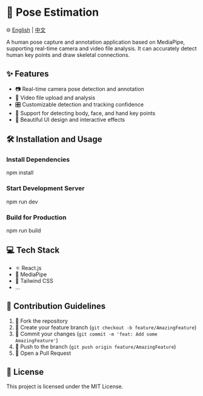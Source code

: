 # 🕺 Pose Estimation

🌐 [English](./README.md) | [中文](./README-zh.md)

A human pose capture and annotation application based on MediaPipe, supporting real-time camera and video file analysis. It can accurately detect human key points and draw skeletal connections.

## ✨ Features

- 📷 Real-time camera pose detection and annotation
- 🎥 Video file upload and analysis
- 🎛️ Customizable detection and tracking confidence
- 👤 Support for detecting body, face, and hand key points
- 🎨 Beautiful UI design and interactive effects

## 🛠️ Installation and Usage

### Install Dependencies
npm install
### Start Development Server
npm run dev
### Build for Production
npm run build

## 💻 Tech Stack

- ⚛️ React.js
- 🧙 MediaPipe
- 🎨 Tailwind CSS
- ...

## 👥 Contribution Guidelines

1. 🍴 Fork the repository
2. 🌿 Create your feature branch (`git checkout -b feature/AmazingFeature`)
3. 💾 Commit your changes (`git commit -m 'feat: Add some AmazingFeature'`)
4. 🚀 Push to the branch (`git push origin feature/AmazingFeature`)
5. 🔀 Open a Pull Request

## 📄 License

This project is licensed under the MIT License.
